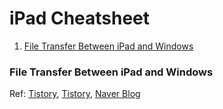 # iPad Cheatsheet
1. [File Transfer Between iPad and Windows](#file-transfer-between-ipad-and-windows)
### File Transfer Between iPad and Windows
Ref: [Tistory](https://mini-chuchu.tistory.com/22), [Tistory](https://kimsungjin.tistory.com/351), [Naver Blog](https://blog.naver.com/designtuy/221723452690)
